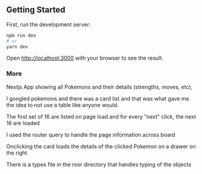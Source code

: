 ## Getting Started

First, run the development server:

```bash
npm run dev
# or
yarn dev
```

Open [http://localhost:3000](http://localhost:3000) with your browser to see the result.

### More

Nextjs App showing all Pokemons and their details (strengths, moves, etc),

I googled pokemons and there was a card list and that was what gave me the idea to not use a table like anyone would.

The first set of 16 are listed on page load and for every "next" click, the next 16 are loaded

I used the router query to handle the page information across board

Onclicking the card loads the details of the clicked Pokemon on a drawer on the right

There is a types file in the roor directory that handles typing of the objects

